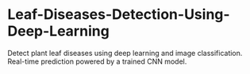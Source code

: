 # Leaf-Diseases-Detection-Using-Deep-Learning
Detect plant leaf diseases using deep learning and image classification. Real-time prediction powered by a trained CNN model.
